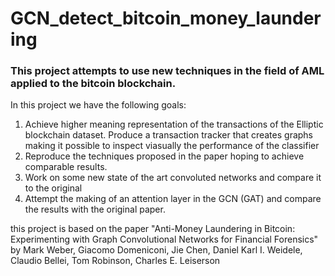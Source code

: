 # GCN_detect_bitcoin_money_laundering
### This project attempts to use new techniques in the field of AML applied to the bitcoin blockchain.
In this project we have the following goals:

1. Achieve higher meaning representation of the transactions of the Elliptic blockchain dataset. Produce a transaction tracker that creates graphs making it possible to inspect viasually the performance of the classifier 
2. Reproduce the techniques proposed in the paper hoping to achieve comparable results. 
3. Work on some new state of the art convoluted networks and compare it to the original 
4. Attempt the making of an attention layer in the GCN (GAT) and compare the results with the original paper. 

this project is based on the paper "Anti-Money Laundering in Bitcoin: Experimenting with Graph Convolutional Networks for Financial Forensics" by Mark Weber, Giacomo Domeniconi, Jie Chen, Daniel Karl I. Weidele, Claudio Bellei, Tom Robinson, Charles E. Leiserson
